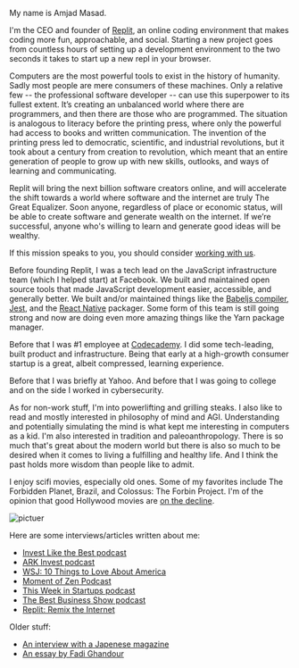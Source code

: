 My name is Amjad Masad.

I'm the CEO and founder of [Replit](https://replit.com), an online coding environment that makes coding more fun, approachable, and social. Starting a new project goes from countless hours of setting up a development environment to the two seconds it takes to start up a new repl in your browser.

Computers are the most powerful tools to exist in the history of humanity. Sadly most people are mere consumers of these machines. Only a relative few -- the professional software developer -- can use this superpower to its fullest extent. It’s creating an unbalanced world where there are programmers, and then there are those who are programmed. The situation is analogous to literacy before the printing press, where only the powerful had access to books and written communication. The invention of the printing press led to democratic, scientific, and industrial revolutions, but it took about a century from creation to revolution, which meant that an entire generation of people to grow up with new skills, outlooks, and ways of learning and communicating.

Replit will bring the next billion software creators online, and will accelerate the shift towards a world where software and the internet are truly The Great Equalizer. Soon anyone, regardless of place or economic status, will be able to create software and generate wealth on the internet. If we’re successful, anyone who's willing to learn and generate good ideas will be wealthy.

If this mission speaks to you, you should consider [working with us](https://replit.com/careers).

Before founding Replit, I was a tech lead on the JavaScript infrastructure team (which I
helped start) at Facebook. We built and maintained open source tools that made
JavaScript development easier, accessible, and generally better. We built and/or
maintained things like the [Babeljs compiler](http://babeljs.io),
[Jest](https://facebook.github.io/jest/), and the [React
Native](http://facebook.github.io/react-native/) packager. Some form of this
team is still going strong and now are doing even more amazing things like the
Yarn package manager.

Before that I was #1 employee at [Codecademy](https://codecademy.com). I did
some tech-leading, built product and infrastructure. Being that early at a
high-growth consumer startup is a great, albeit compressed, learning
experience.

Before that I was briefly at Yahoo. And before that I was going to college and on the side I worked in cybersecurity.

As for non-work stuff, I'm into powerlifting and grilling steaks. I also like to read and mostly interested in philosophy of mind and AGI. Understanding and potentially simulating the mind is what kept me interesting in computers as a kid. I'm also interested in tradition and paleoanthropology. There is so much that's great about the modern world but there is also so much to be desired when it comes to living a fulfilling and healthy life. And I think the past holds more wisdom than people like to admit. 

I enjoy scifi movies, especially old ones. Some of my favorites include The
Forbidden Planet, Brazil, and Colossus: The Forbin Project. I'm of the opinion
that good Hollywood movies are [on the
decline](https://whyevolutionistrue.wordpress.com/2016/04/05/the-decline-of-good-hollywood-movies/).

![pictuer](https://amasad.me/public/images/pic.jpeg)

Here are some interviews/articles written about me:

* [Invest Like the Best podcast](https://podcasts.apple.com/de/podcast/amjad-masad-the-future-of-software-creation/id1154105909?i=1000592027219)
* [ARK Invest podcast](https://www.youtube.com/watch?v=bO0GunZCio8)
* [WSJ: 10 Things to Love About America](https://www.wsj.com/articles/10-things-to-love-america-patriotism-liberty-immigrant-amjad-masad-tech-silicon-valley-woke-crt-11640902246)
* [Moment of Zen Podcast](https://www.youtube.com/watch?v=hrk4IVHyvZo)
* [This Week in Startups podcast](https://www.youtube.com/watch?v=isIpbcH_N80)
* [The Best Business Show podcast](https://www.youtube.com/watch?v=DzeGAGhsjb8)
* [Replit: Remix the Internet](https://www.notboring.co/p/replit-remix-the-internet)

Older stuff:
* [An interview with a Japenese
  magazine](http://gihyo.jp/dev/serial/01/software_designers/0042)
* [An essay by Fadi
  Ghandour](https://www.linkedin.com/pulse/20130919080958-1326123--young-hungry-and-waiting-to-be-unleashed)